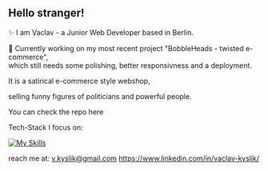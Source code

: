 ## Hello stranger!

✨ I am Vaclav - a Junior Web Developer based in Berlin.

<p>💭 Currently working on my most recent project "BobbleHeads - twisted e-commerce",<br> 
which still needs some polishing, better responsivness and a deployment.</p>

<p>It is a satirical e-commerce style webshop,</p> 
<p>selling funny figures of politicians and powerful people.</p>

You can check the repo here

Tech-Stack I focus on:


  [![My Skills](https://skillicons.dev/icons?i=react,html,css,javascript,typescript,tailwind,bootstrap,express,nodejs,mongodb,sqlite,firebase,postman,figma&perline=7)](https://skillicons.dev)

reach me at: 
v.kyslik@gmail.com
https://www.linkedin.com/in/vaclav-kyslik/


<!--
**AlexGoesCode/alexgoescode** is a ✨ _special_ ✨ repository because its `README.md` (this file) appears on your GitHub profile.

Here are some ideas to get you started:

- 🔭 I’m currently working on ...
- 🌱 I’m currently learning ...
- 👯 I’m looking to collaborate on ...
- 🤔 I’m looking for help with ...
- 💬 Ask me about ...
- 📫 How to reach me: ...
- 😄 Pronouns: ...
- ⚡ Fun fact: ...
-->
